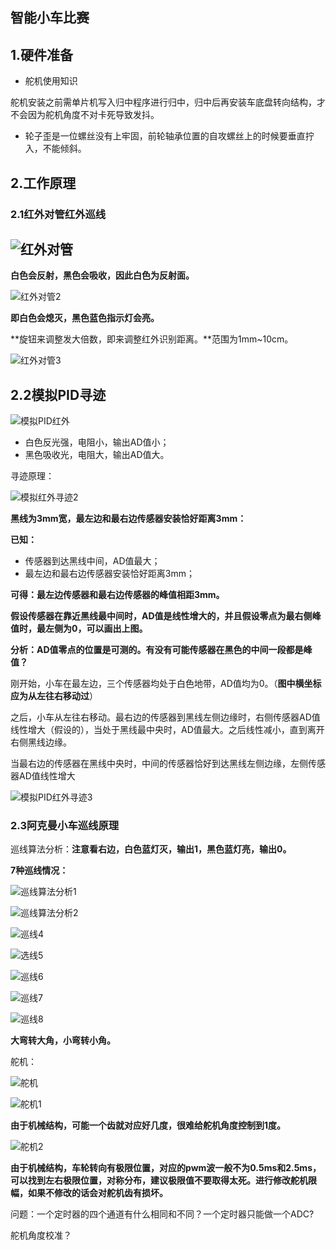 ## 智能小车比赛

## 1.硬件准备

- 舵机使用知识

舵机安装之前需单片机写入归中程序进行归中，归中后再安装车底盘转向结构，才不会因为舵机角度不对卡死导致发抖。

- 轮子歪是一位螺丝没有上牢固，前轮轴承位置的自攻螺丝上的时候要垂直拧入，不能倾斜。

## 2.工作原理

### 2.1红外对管红外巡线

## ![红外对管](https://raw.githubusercontent.com/yyhlovehh/yyhlovehh.github.io/master/202310121038323.png)

**白色会反射，黑色会吸收，因此白色为反射面。**

![红外对管2](https://raw.githubusercontent.com/yyhlovehh/yyhlovehh.github.io/master/202310121045129.png)

**即白色会熄灭，黑色蓝色指示灯会亮。**

**旋钮来调整发大倍数，即来调整红外识别距离。**范围为1mm~10cm。

![红外对管3](https://raw.githubusercontent.com/yyhlovehh/yyhlovehh.github.io/master/202310121058539.png)

## 2.2模拟PID寻迹

![模拟PID红外](https://raw.githubusercontent.com/yyhlovehh/yyhlovehh.github.io/master/202310130435533.png)

- 白色反光强，电阻小，输出AD值小；
- 黑色吸收光，电阻大，输出AD值大。

寻迹原理：

![模拟红外寻迹2](https://raw.githubusercontent.com/yyhlovehh/yyhlovehh.github.io/master/202310130445982.png)

**黑线为3mm宽，最左边和最右边传感器安装恰好距离3mm：**

**已知：**

- 传感器到达黑线中间，AD值最大；
- 最左边和最右边传感器安装恰好距离3mm；

**可得：最左边传感器和最右边传感器的峰值相距3mm。**

**假设传感器在靠近黑线最中间时，AD值是线性增大的，并且假设零点为最右侧峰值时，最左侧为0，可以画出上图。**

**分析：AD值零点的位置是可测的。有没有可能传感器在黑色的中间一段都是峰值？**

刚开始，小车在最左边，三个传感器均处于白色地带，AD值均为0。（**图中横坐标应为从左往右移动过**）

之后，小车从左往右移动。最右边的传感器到黑线左侧边缘时，右侧传感器AD值线性增大（假设的），当处于黑线最中央时，AD值最大。之后线性减小，直到离开右侧黑线边缘。

当最右边的传感器在黑线中央时，中间的传感器恰好到达黑线左侧边缘，左侧传感器AD值线性增大

![模拟PID红外寻迹3](https://raw.githubusercontent.com/yyhlovehh/yyhlovehh.github.io/master/202310130614839.png)

### 2.3阿克曼小车巡线原理

巡线算法分析：**注意看右边，白色蓝灯灭，输出1，黑色蓝灯亮，输出0。**

**7种巡线情况：**

![巡线算法分析1](https://raw.githubusercontent.com/yyhlovehh/yyhlovehh.github.io/master/202310121104448.png)

![巡线算法分析2](https://raw.githubusercontent.com/yyhlovehh/yyhlovehh.github.io/master/202310121105498.png)

![巡线4](https://raw.githubusercontent.com/yyhlovehh/yyhlovehh.github.io/master/202310121110791.png)

![选线5](https://raw.githubusercontent.com/yyhlovehh/yyhlovehh.github.io/master/202310121112784.png)

![巡线6](https://raw.githubusercontent.com/yyhlovehh/yyhlovehh.github.io/master/202310121113400.png)

![巡线7](https://raw.githubusercontent.com/yyhlovehh/yyhlovehh.github.io/master/202310121115114.png)

![巡线8](https://raw.githubusercontent.com/yyhlovehh/yyhlovehh.github.io/master/202310121116489.png)

**大弯转大角，小弯转小角。**

舵机：

![舵机](https://raw.githubusercontent.com/yyhlovehh/yyhlovehh.github.io/master/202310121125446.png)

![舵机1](https://raw.githubusercontent.com/yyhlovehh/yyhlovehh.github.io/master/202310121127171.png)

**由于机械结构，可能一个齿就对应好几度，很难给舵机角度控制到1度。**

![舵机2](https://raw.githubusercontent.com/yyhlovehh/yyhlovehh.github.io/master/202310121133535.png)

**由于机械结构，车轮转向有极限位置，对应的pwm波一般不为0.5ms和2.5ms，可以找到左右极限位置，对称分布，建议极限值不要取得太死。进行修改舵机限幅，如果不修改的话会对舵机齿有损坏。**

问题：一个定时器的四个通道有什么相同和不同？一个定时器只能做一个ADC?

舵机角度校准？

